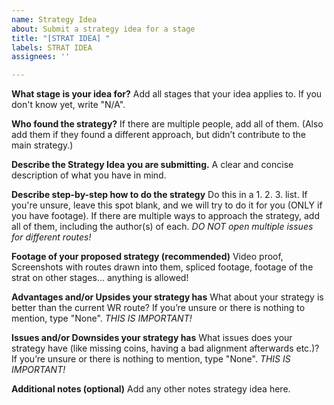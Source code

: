 ```yaml
---
name: Strategy Idea
about: Submit a strategy idea for a stage
title: "[STRAT IDEA] "
labels: STRAT IDEA
assignees: ''

---
```


**What stage is your idea for?**
Add all stages that your idea applies to. If you don't know yet, write "N/A".

**Who found the strategy?**
If there are multiple people, add all of them. (Also add them if they found a different approach, but didn’t contribute to the main strategy.)

**Describe the Strategy Idea you are submitting.**
A clear and concise description of what you have in mind.

**Describe step-by-step how to do the strategy**
Do this in a 1. 2. 3. list. If you're unsure, leave this spot blank, and we will try to do it for you (ONLY if you have footage). If there are multiple ways to approach the strategy, add all of them, including the author(s) of each. *DO NOT open multiple issues for different routes!*

**Footage of your proposed strategy (recommended)**
Video proof, Screenshots with routes drawn into them, spliced footage, footage of the strat on other stages... anything is allowed!

**Advantages and/or Upsides your strategy has**
What about your strategy is better than the current WR route? If you’re unsure or there is nothing to mention, type "None". *THIS IS IMPORTANT!*

**Issues and/or Downsides your strategy has**
What issues does your strategy have (like missing coins, having a bad alignment afterwards etc.)? If you’re unsure or there is nothing to mention, type "None". *THIS IS IMPORTANT!*

**Additional notes (optional)**
Add any other notes strategy idea here.
